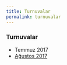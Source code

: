 ```yaml
---
title: Turnuvalar
permalink: turnuvalar
---
```


### Turnuvalar

- Temmuz 2017
- [Ağustos 2017](marmarissatranc/turnuvalar/agustos)
